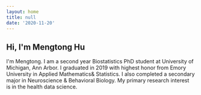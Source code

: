 ```yaml
---
layout: home
title: null
date: '2020-11-20'
---
```

## Hi, I'm Mengtong Hu

I'm Mengtong. I am a second year Biostatistics PhD student at University of Michigan, Ann Arbor. I  graduated in 2019 with highest honor from Emory University in Applied Mathematics& Statistics. I also completed a secondary major in Neuroscience & Behavioral Biology. My primary research interest is in the health data science.


